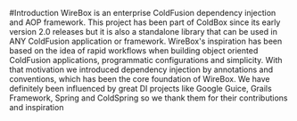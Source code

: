 
#Introduction
WireBox is an enterprise ColdFusion dependency injection and AOP framework. This project has been part of ColdBox since its early version 2.0 releases but it is also a standalone library that can be used in ANY ColdFusion application or framework. WireBox's inspiration has been based on the idea of rapid workflows when building object oriented ColdFusion applications, programmatic configurations and simplicity. With that motivation we introduced dependency injection by annotations and conventions, which has been the core foundation of WireBox. We have definitely been influenced by great DI projects like Google Guice, Grails Framework, Spring and ColdSpring so we thank them for their contributions and inspiration
